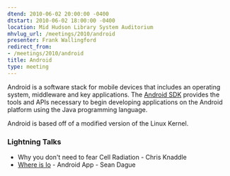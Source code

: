 ```yaml
---
dtend: 2010-06-02 20:00:00 -0400
dtstart: 2010-06-02 18:00:00 -0400
location: Mid Hudson Library System Auditorium
mhvlug_url: /meetings/2010/android
presenter: Frank Wallingford
redirect_from:
- /meetings/2010/android
title: Android
type: meeting
---
```



<img align="right" alt="" src="http://upload.wikimedia.org/wikipedia/en/a/a5/Android-logo.jpg" />Android is a software stack for mobile devices that includes an operating system, middleware and key applications. The [Android SDK](http://developer.android.com/sdk/index.html) provides the tools and APIs necessary to begin developing applications on the Android platform using the Java programming language.

Android is based off of a modified version of the Linux Kernel.

### Lightning Talks
- Why you don't need to fear Cell Radiation - Chris Knaddle
- [Where is Io](http://dague.net/where-is-io/) - Android App - Sean Dague